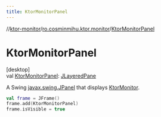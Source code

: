 ```yaml
---
title: KtorMonitorPanel
---
```

//[ktor-monitor](../../index.html)/[ro.cosminmihu.ktor.monitor](index.html)/[KtorMonitorPanel](-ktor-monitor-panel.html)



# KtorMonitorPanel



[desktop]\
val [KtorMonitorPanel](-ktor-monitor-panel.html): [JLayeredPane](https://docs.oracle.com/javase/8/docs/api/javax/swing/JLayeredPane.html)



A Swing [javax.swing.JPanel](https://docs.oracle.com/javase/8/docs/api/javax/swing/JPanel.html) that displays [KtorMonitor](-ktor-monitor.html).

```kotlin
val frame = JFrame()
frame.add(KtorMonitorPanel)
frame.isVisible = true
```


